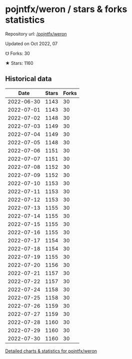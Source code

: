 # pojntfx/weron / stars & forks statistics

Repository url: [/pojntfx/weron](https://github.com/pojntfx/weron)

Updated on Oct 2022, 07

☋ Forks: 30

★ Stars: 1160

## Historical data
| Date | Stars | Forks |
|------|-------|-------|
| 2022-06-30 | 1143 | 30 | 
| 2022-07-01 | 1143 | 30 | 
| 2022-07-02 | 1148 | 30 | 
| 2022-07-03 | 1149 | 30 | 
| 2022-07-04 | 1149 | 30 | 
| 2022-07-05 | 1148 | 30 | 
| 2022-07-06 | 1151 | 30 | 
| 2022-07-07 | 1151 | 30 | 
| 2022-07-08 | 1152 | 30 | 
| 2022-07-09 | 1152 | 30 | 
| 2022-07-10 | 1153 | 30 | 
| 2022-07-11 | 1153 | 30 | 
| 2022-07-12 | 1153 | 30 | 
| 2022-07-13 | 1155 | 30 | 
| 2022-07-14 | 1155 | 30 | 
| 2022-07-15 | 1155 | 30 | 
| 2022-07-16 | 1155 | 30 | 
| 2022-07-17 | 1154 | 30 | 
| 2022-07-18 | 1154 | 30 | 
| 2022-07-19 | 1155 | 30 | 
| 2022-07-20 | 1156 | 30 | 
| 2022-07-21 | 1157 | 30 | 
| 2022-07-22 | 1157 | 30 | 
| 2022-07-24 | 1158 | 30 | 
| 2022-07-25 | 1158 | 30 | 
| 2022-07-26 | 1159 | 30 | 
| 2022-07-27 | 1159 | 30 | 
| 2022-07-28 | 1160 | 30 | 
| 2022-07-29 | 1160 | 30 | 
| 2022-07-30 | 1160 | 30 | 


[Detailed charts & statistics for pojntfx/weron](https://reviewgithub.com/rep/pojntfx/weron)
